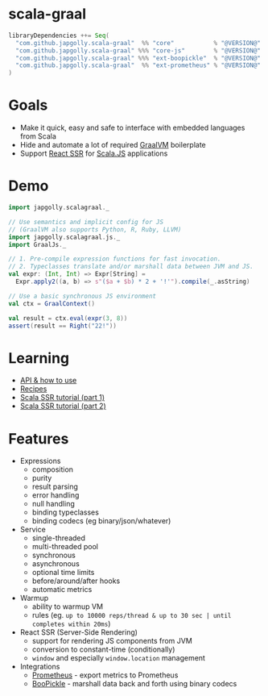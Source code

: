 # scala-graal

```scala
libraryDependencies ++= Seq(
  "com.github.japgolly.scala-graal"  %% "core"           % "@VERSION@"
  "com.github.japgolly.scala-graal" %%% "core-js"        % "@VERSION@"
  "com.github.japgolly.scala-graal" %%% "ext-boopickle"  % "@VERSION@"
  "com.github.japgolly.scala-graal"  %% "ext-prometheus" % "@VERSION@"
)
```


# Goals

* Make it quick, easy and safe to interface with embedded languages from Scala
* Hide and automate a lot of required [GraalVM](https://www.graalvm.org) boilerplate
* Support [React SSR](https://css-tricks.com/server-side-react-rendering/) for [Scala.JS](https://www.scala-js.org/) applications


# Demo

```scala mdoc:silent
import japgolly.scalagraal._

// Use semantics and implicit config for JS
// (GraalVM also supports Python, R, Ruby, LLVM)
import japgolly.scalagraal.js._
import GraalJs._

// 1. Pre-compile expression functions for fast invocation.
// 2. Typeclasses translate and/or marshall data between JVM and JS.
val expr: (Int, Int) => Expr[String] =
  Expr.apply2((a, b) => s"($a + $b) * 2 + '!'").compile(_.asString)

// Use a basic synchronous JS environment
val ctx = GraalContext()

val result = ctx.eval(expr(3, 8))
assert(result == Right("22!"))
```


# Learning

* [API & how to use](doc/API.md)
* [Recipes](doc/RECIPES.md)
* [Scala SSR tutorial (part 1)](https://blog.shipreq.com/post/scala_react_and_ssr_part_1)
* [Scala SSR tutorial (part 2)](https://blog.shipreq.com/post/scala_react_and_ssr_part_2)


# Features

* Expressions
  * composition
  * purity
  * result parsing
  * error handling
  * null handling
  * binding typeclasses
  * binding codecs (eg binary/json/whatever)
* Service
  * single-threaded
  * multi-threaded pool
  * synchronous
  * asynchronous
  * optional time limits
  * before/around/after hooks
  * automatic metrics
* Warmup
  * ability to warmup VM
  * rules (eg. `up to 10000 reps/thread & up to 30 sec | until completes within 20ms`)
* React SSR (Server-Side Rendering)
  * support for rendering JS components from JVM
  * conversion to constant-time (conditionally)
  * `window` and especially `window.location` management
* Integrations
  * [Prometheus](https://prometheus.io) - export metrics to Prometheus
  * [BooPickle](https://github.com/suzaku-io/boopickle) - marshall data back and forth using binary codecs
